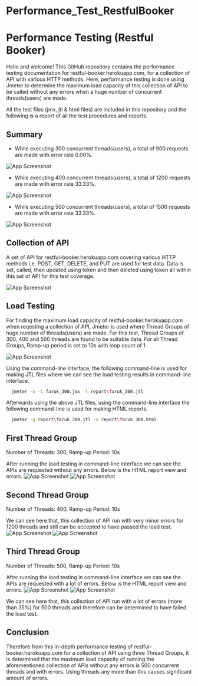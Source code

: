 # Performance_Test_RestfulBooker
# Performance Testing (Restful Booker)

Hello and welcome! This GitHub repository contains the performance testing documentation for restful-booker.herokuapp.com, for a collection of API with various HTTP methods. Here, performance testing is done using Jmeter to determine the maximum load capacity of this collection of API to be called without any errors when a huge number of concurrent threads(users) are made.

All the test files (jmx, jtl & html files) are included in this repository and the following is a report of all the test procedures and reports.


## Summary

- While executing 300 concurrent threads(users), a total of 900 requests are made with error rate 0.00%.

![App Screenshot](https://github.com/Arman-Faruk/Performance_Test_RestfulBooker/blob/main/pictures/s300.png)

- While executing 400 concurrent threads(users), a total of 1200 requests are made with error rate 33.33%.

![App Screenshot](https://github.com/Arman-Faruk/Performance_Test_RestfulBooker/blob/main/pictures/s400.png)

- While executing 500 concurrent threads(users), a total of 1500 requests are made with error rate 33.33%.

![App Screenshot](https://github.com/Arman-Faruk/Performance_Test_RestfulBooker/blob/main/pictures/s500.png)


## Collection of API

A set of API for restful-booker.herokuapp.com covering various HTTP methods i.e. POST, GET, DELETE, and PUT are used for test data. Data is set, called, then updated using token and then deleted using token all within this set of API for this test coverage.

![App Screenshot](https://github.com/Arman-Faruk/Performance_Test_RestfulBooker/blob/main/pictures/1.png)

## Load Testing

For finding the maximum load capacity of restful-booker.herokuapp.com when reqesting a collection of API, Jmeter is used where Thread Groups of huge number of threads(users) are made. For this test, Thread Groups of 300, 400 and 500 threads are found to be suitable data. For all Thread Groups, Ramp-up period is set to 10s with loop count of 1.

![App Screenshot](https://github.com/Arman-Faruk/Performance_Test_RestfulBooker/blob/main/pictures/2.png)

Using the command-line interface, the following command-line is used for making JTL files where we can see the load testing results in command-line interface.

```bash
  jmeter -n -t faruk_300.jmx -l report\faruk_300.jtl
```



Afterwards using the above JTL files, using the command-line interface the following command-line is used for making HTML reports.

```bash
  jmeter -g report\faruk_300.jtl -o report\faruk_300.html
```



## First Thread Group

Number of Threads: 300, Ramp-up Period: 10s



After running the load testing in command-line interface we can see the APIs are requested without any errors. Below is the HTML report view and errors.
![App Screenshot](https://github.com/Arman-Faruk/Performance_Test_RestfulBooker/blob/main/pictures/rs300.png)
![App Screenshot](https://github.com/Arman-Faruk/Performance_Test_RestfulBooker/blob/main/pictures/e300.png)

## Second Thread Group

Number of Threads: 400, Ramp-up Period: 10s



We can see here that, this collection of API run with very minor errors for 1200 threads and still can be accepted to have passed the load test.
![App Screenshot](https://github.com/Arman-Faruk/Performance_Test_RestfulBooker/blob/main/pictures/s400.png)
![App Screenshot](https://github.com/Arman-Faruk/Performance_Test_RestfulBooker/blob/main/pictures/e400.png)

## Third Thread Group

Number of Threads: 500, Ramp-up Period: 10s



After running the load testing in command-line interface we can see the APIs are requested with a lot of errors. Below is the HTML report view and errors.
![App Screenshot](https://github.com/Arman-Faruk/Performance_Test_RestfulBooker/blob/main/pictures/s400.png)
![App Screenshot](https://github.com/Arman-Faruk/Performance_Test_RestfulBooker/blob/main/pictures/e500.png)

We can see here that, this collection of API run with a lot of errors (more than 35%) for 500 threads and therefore can be determined to have failed the load test.

## Conclusion

Therefore from this in-depth performance testing of restful-booker.herokuapp.com for a collection of API using three Thread Groups, it is determined that the maximum load capacity of running the aforementioned collection of APIs without any errors is 500 concurrent threads and with errors. Using threads any more than this causes significant amount of errors.
